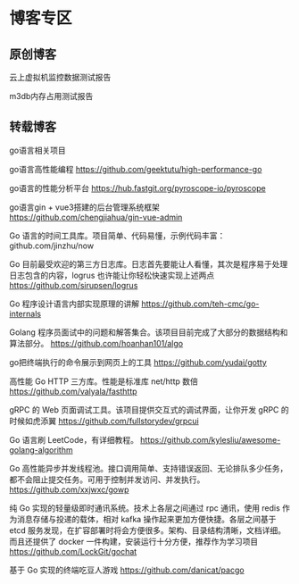 # 博客专区

## 原创博客

云上虚拟机监控数据测试报告

m3db内存占用测试报告

## 转载博客

go语言相关项目

go语言高性能编程
https://github.com/geektutu/high-performance-go

go语言的性能分析平台
https://hub.fastgit.org/pyroscope-io/pyroscope  

go语言gin + vue3搭建的后台管理系统框架
https://github.com/chengjiahua/gin-vue-admin

Go 语言的时间工具库。项目简单、代码易懂，示例代码丰富：
github.com/jinzhu/now

Go 目前最受欢迎的第三方日志库。日志首先要能让人看懂，其次是程序易于处理日志包含的内容，logrus 也许能让你轻松快速实现上述两点
https://github.com/sirupsen/logrus

Go 程序设计语言内部实现原理的讲解
https://github.com/teh-cmc/go-internals

Golang 程序员面试中的问题和解答集合。该项目目前完成了大部分的数据结构和算法部分。
https://github.com/hoanhan101/algo

go把终端执行的命令展示到网页上的工具
https://github.com/yudai/gotty

高性能 Go HTTP 三方库。性能是标准库 net/http 数倍
https://github.com/valyala/fasthttp

gRPC 的 Web 页面调试工具。该项目提供交互式的调试界面，让你开发 gRPC 的时候如虎添翼
https://github.com/fullstorydev/grpcui

Go 语言刷 LeetCode，有详细教程。
https://github.com/kylesliu/awesome-golang-algorithm

Go 高性能异步并发线程池。接口调用简单、支持错误返回、无论排队多少任务，都不会阻止提交任务。可用于控制并发访问、并发执行。
https://github.com/xxjwxc/gowp

纯 Go 实现的轻量级即时通讯系统。技术上各层之间通过 rpc 通讯，使用 redis 作为消息存储与投递的载体，相对 kafka 操作起来更加方便快捷。各层之间基于 etcd 服务发现，在扩容部署时将会方便很多。架构、目录结构清晰，文档详细。而且还提供了 docker 一件构建，安装运行十分方便，推荐作为学习项目
https://github.com/LockGit/gochat

基于 Go 实现的终端吃豆人游戏
https://github.com/danicat/pacgo